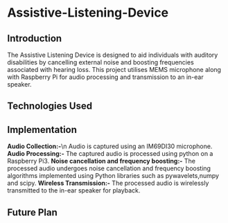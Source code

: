 # Assistive-Listening-Device
## Introduction
The Assistive Listening Device is designed to aid individuals with auditory disabilities by cancelling external noise and boosting frequencies associated with hearing loss. This project utilises MEMS microphone along with Raspberry Pi for audio processing and transmission to an in-ear speaker.
## Technologies Used

## Implementation 
 **Audio Collection:-**\n
Audio is captured using an IM69DI30 microphone.
**Audio Processing:-**
The captured audio is processed using python on a Raspberry Pi3.
**Noise cancellation and frequency boosting:-** The processed audio undergoes noise cancellation and frequency boosting algorithms implemented using Python libraries such as pywavelets,numpy and scipy.
**Wireless Transmission:-** 
The processed audio is wirelessly transmitted to the in-ear speaker for playback.
## Future Plan


